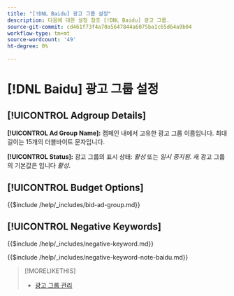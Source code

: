 ```yaml
---
title: "[!DNL Baidu] 광고 그룹 설정"
description: 다음에 대한 설정 참조 [!DNL Baidu] 광고 그룹.
source-git-commit: cd461f73f4a70a5647844a6075ba1c65d64a9b04
workflow-type: tm+mt
source-wordcount: '49'
ht-degree: 0%

---
```


# [!DNL Baidu] 광고 그룹 설정

## [!UICONTROL Adgroup Details]

**[!UICONTROL Ad Group Name]:** 캠페인 내에서 고유한 광고 그룹 이름입니다. 최대 길이는 15개의 더블바이트 문자입니다.

**[!UICONTROL Status]:** 광고 그룹의 표시 상태: *활성* 또는 *일시 중지됨*. 새 광고 그룹의 기본값은 입니다 *활성*.

## [!UICONTROL Budget Options]

<!-- **[!UICONTROL Bid]:** -->

{{$include /help/_includes/bid-ad-group.md}}

## [!UICONTROL Negative Keywords]

<!-- **[!UICONTROL Negative Keywords]:** -->

{{$include /help/_includes/negative-keyword.md}}

<!-- Note for **[!UICONTROL Negative Keywords]:** -->

{{$include /help/_includes/negative-keyword-note-baidu.md}}

>[!MORELIKETHIS]
>
>* [광고 그룹 관리](/help/search-social-commerce/campaign-management/campaigns/ad-group-manage.md)

